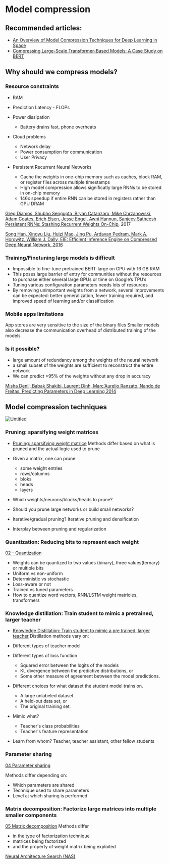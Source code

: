 # Model compression
## Recommended articles:

- [An Overview of Model Compression Techniques for Deep Learning in Space](https://medium.com/gsi-technology/an-overview-of-model-compression-techniques-for-deep-learning-in-space-3fd8d4ce84e5)
- [Compressing Large-Scale Transformer-Based Models: A Case Study on BERT](https://direct.mit.edu/tacl/article/doi/10.1162/tacl_a_00413/107387/Compressing-Large-Scale-Transformer-Based-Models-A)
## Why should we compress models?
### Resource constraints
- RAM
- Prediction Latency - FLOPs
- Power dissipation
    - Battery drains fast, phone overheats

- Cloud problems
    - Network delay
    - Power consumption for communication
    - User Privacy
- Persistent Recurrent Neural Networks
    - Cache the weights in one-chip memory such as caches, block RAM, or register files across multiple timestamps
    - High model compression allows significatly large RNNs to be stored in on-chip memory
    - 146x speedup if entire RNN can be stored in registers rather than GPU DRAM

[Greg Diamos, Shubho Sengupta, Bryan Catanzaro, Mike Chrzanowski, Adam Coates, Erich Elsen, Jesse Engel, Awni Hannun, Sanjeev Satheesh Persistent RNNs: Stashing Recurrent Weights On-Chip](http://proceedings.mlr.press/v48/diamos16.html), 2017

[Song Han, Xingyu Liu, Huizi Mao, Jing Pu, Ardavan Pedram, Mark A. Horowitz, William J. Dally, EIE: Efficient Inference Engine on Compressed Deep Neural Network, 2016](https://arxiv.org/abs/1602.01528)

### Training/Finetuning large models is difficult
- Impossible to fine-tune pretrained BERT-large on GPU with 16 GB RAM
- This poses large barrier of entry for communities without the resources to purchase either several large GPUs or time on Google’s TPU’s
- Tuning various configuration parameters needs lots of resources
- By removing unimportant weights from a network, several improvements can be expected: better generalization, fewer training required, and improved speed of learning and/or classification

### Mobile apps limitations
App stores are very sensitive to the size of the binary files
Smaller models also decrease the communication overhead of distributed training of the models

### Is it possible?
- large amount of redundancy among the weights of the neural network
- a small subset of the weights are sufficient to reconstruct the entire network
- We can predict >95% of the weights without any drop in accuracy

[Misha Denil, Babak Shakibi, Laurent Dinh, Marc'Aurelio Ranzato, Nando de Freitas. Predicting Parameters in Deep Learning 2014](https://arxiv.org/abs/1306.0543)


## Model compression techniques

![Untitled](Overview%20of%20popular%20ways%20of%20model%20compression.png)

### Pruning: sparsifying weight matrices
- [Pruning: sparsifying weight matrice](Model%20compression/01.%20Pruning/Index.md)
Methods differ based on what is pruned and the actual logic used to prune

- Given a matrix, one can prune:
    - some weight entries
    - rows/columns
    - bloks
    - heads
    - layers
- Which weights/neurons/blocks/heads to prune?
- Should you prune large networks or build small networks?
- Iterative/gradual pruning? Iterative pruning and densification
- Interplay between pruning and regularization

### Quantization: Reducing bits to represent each weight
[02 - Quantization](02%20-%20Quantization.md)

- Weights can be quantized to two values (binary), three values(ternary) or multiple bits
- Uniform vs non-uniform
- Deterministic vs stochastic
- Loss-aware or not
- Trained vs tuned parameters
- How to quantize word vectors, RNN/LSTM weight matricies, transformers

### Knowledge distillation: Train student to mimic a pretrained, larger teacher
- [Knowledge Distillation: Train student to mimic a pre trained, larger teacher](03%20-%20Knowledge%20Distillation.md)
Distillation methods vary on:

- Different types of teacher model
- Different types of loss function
    - Squared error between the logits of the models
    - KL divergence between the predictive distributions, or
    - Some other measure of agreement between the model predictions.
- Different choices for what dataset the student model trains on.
    - A large unlabeled dataset
    - A held-out data set, or
    - The original training set.
- Mimic what?
    - Teacher's class probabilities
    - Teacher's feature representation
- Learn from whom?
Teacher, teacher assistant, other fellow students

### Parameter sharing
[04 Parameter sharing](04%20Parameter%20sharing.md)

Methods differ depending on:

- Which parameters are shared
- Technique used to share parameters
- Level at which sharing is performed

### Matrix decomposition: Factorize large matrices into multiple smaller components
[05 Matrix decomposition](05%20Matrix%20decomposition.md)
Methods differ		

- in the type of factorization technique
- matrices being factorized
- and the property of weight matrix being exploited

[Neural Architecture Search (NAS)](Neural%20Architecture%20Search%20(NAS).md)
